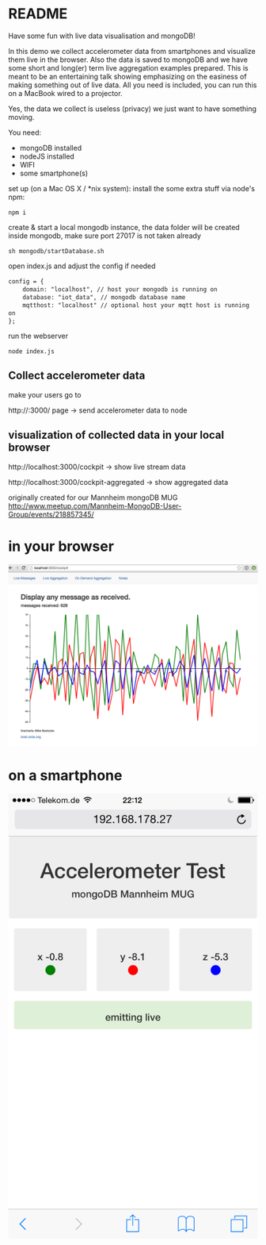# README #

Have some fun with live data visualisation and mongoDB!

In this demo we collect accelerometer data from smartphones and visualize them live in the browser.
Also the data is saved to mongoDB and we have some short and long(er) term live aggregation examples prepared.
This is meant to be an entertaining talk showing emphasizing on the easiness of making something out of live data.
All you need is included, you can run this on a MacBook wired to a projector.

Yes, the data we collect is useless (privacy)
we just want to have something moving.

You need:
* mongoDB installed
* nodeJS installed
* WIFI
* some smartphone(s)

set up (on a Mac OS X / *nix system):
install the some extra stuff via node's npm:

```
npm i
```

create & start a local mongodb instance, the data folder will be created inside mongodb, make sure port 27017 is not taken already

```
sh mongodb/startDatabase.sh
```

open index.js
and adjust the config if needed

```
config = {
    domain: "localhost", // host your mongodb is running on
    database: "iot_data", // mongodb database name
    mqtthost: "localhost" // optional host your mqtt host is running on
};
```

run the webserver
```
node index.js
```

## Collect accelerometer data ##
make your users go to

http://<IP YOUR NODE SERVER IS RUNNING ON>:3000/ page -> send accelerometer data to node


## visualization of collected data in your local browser ##

http://localhost:3000/cockpit -> show live stream data

http://localhost:3000/cockpit-aggregated -> show aggregated data


originally created for our Mannheim mongoDB MUG
http://www.meetup.com/Mannheim-MongoDB-User-Group/events/218857345/

# in your browser #
![Alt text](README.png "Example")

# on a smartphone #
![Alt text](USER.png "Smartphone exmaple")



